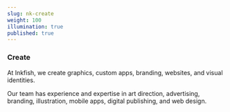 ```yaml
---
slug: nk-create
weight: 100
illumination: true
published: true
---
```

### Create

At Inkfish, we create graphics, custom apps, branding, websites, and visual
identities.

<!--mapbox ignore expertise-->
Our team has experience and expertise in art direction, advertising,
branding, illustration, mobile apps, digital publishing, and web design.
